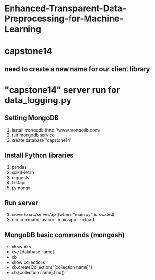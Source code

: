 # Enhanced-Transparent-Data-Preprocessing-for-Machine-Learning

# capstone14
## need to create a new name for our client library


# "capstone14" server run for data_logging.py

## Setting MongoDB
1. install mongodb (http://www.mongodb.com)
2. run mongodb service
3. create database "capstone14"

## Install Python libraries
1. pandas
2. scikit-learn
3. requests
4. fastapi
5. pymongo

## Run server
1. move to src/server/api (where "main.py" is located)
2. run command: uvicorn main:app --reload


## MongoDB basic commands (mongosh)
- show dbs
- use [database name]
- db
- show collections
- db.createCollection("[collection name]")
- db.[collection name].find()
